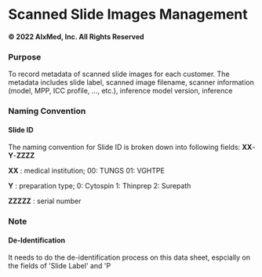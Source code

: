 # Scanned Slide Images Management

#### © 2022 AIxMed, Inc. All Rights Reserved

### Purpose
To record metadata of scanned slide images for each customer.
The metadata includes slide label, scanned image filename, scanner information (model, MPP, ICC profile, ..., etc.), inference model version, inference 

### Naming Convention
#### Slide ID
The naming convention for Slide ID is broken down into following fields:
**XX**-**Y**-**ZZZZ**

**XX** :    medical institution;
        00: TUNGS
        01: VGHTPE

**Y** :     preparation type;
        0: Cytospin
        1: Thinprep
        2: Surepath

**ZZZZZ** : serial number

### Note
#### De-Identification
It needs to do the de-identification process on this data sheet, espcially on the fields of 'Slide Label' and 'P
